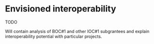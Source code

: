 # Envisioned interoperability

TODO

Will contain analysis of BOC#1 and other IOC#1
subgrantees and explain interoperability potential with particular projects.
